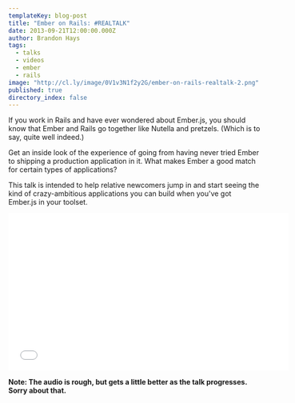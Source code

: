 ```yaml
---
templateKey: blog-post
title: "Ember on Rails: #REALTALK"
date: 2013-09-21T12:00:00.000Z
author: Brandon Hays
tags: 
  - talks
  - videos
  - ember
  - rails
image: "http://cl.ly/image/0V1v3N1f2y2G/ember-on-rails-realtalk-2.png"
published: true
directory_index: false
---
```


If you work in Rails and have ever wondered about Ember.js, you should know that Ember and Rails go together like Nutella and pretzels. (Which is to say, quite well indeed.)

Get an inside look of the experience of going from having never tried Ember to shipping a production application in it. What makes Ember a good match for certain types of applications?

This talk is intended to help relative newcomers jump in and start seeing the kind of crazy-ambitious applications you can build when you've got Ember.js in your toolset.

<iframe width="560" height="315" src="//www.youtube.com/embed/PdqbG71Dr84" frameborder="0" allowfullscreen></iframe>

**Note: The audio is rough, but gets a little better as the talk progresses. Sorry about that.**

